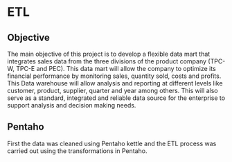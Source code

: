 # ETL

## Objective
The main objective of this project is to develop a flexible data mart that integrates sales data from the three divisions of the product company (TPC-W, TPC-E and PEC). This data mart will allow the company to optimize its financial performance by monitoring sales, quantity sold, costs and profits. This Data warehouse will allow analysis and reporting at different levels like customer, product, supplier, quarter and year among others. This will also serve as a standard, integrated and reliable data source for the enterprise to support analysis and decision making needs. 


## Pentaho
First the data was cleaned using Pentaho kettle and the ETL process was carried out using the transformations in Pentaho.
